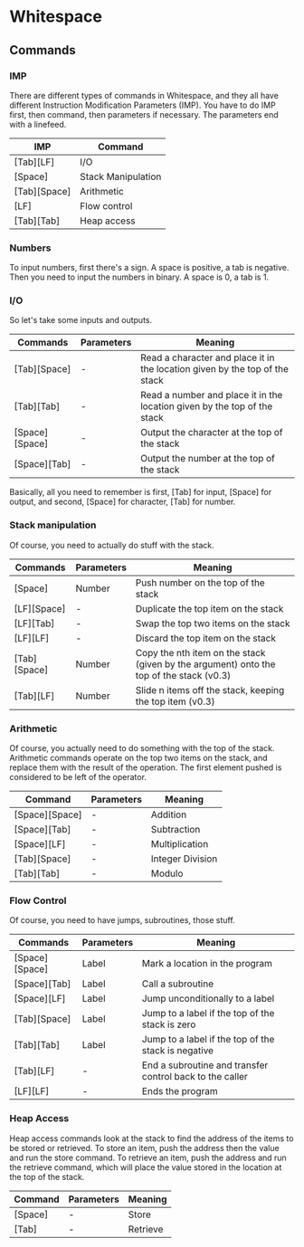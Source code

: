# Whitespace

## Commands

### IMP

There are different types of commands in Whitespace, and they all have different Instruction Modification Parameters (IMP). You have to do IMP first, then command, then parameters if necessary. The parameters end with a linefeed.

| IMP          | Command            |
| ------------ | ------------------ |
| [Tab][LF]    | I/O                |
| [Space]      | Stack Manipulation |
| [Tab][Space] | Arithmetic         |
| [LF]         | Flow control       |
| [Tab][Tab]   | Heap access        |

### Numbers

To input numbers, first there's a sign. A space is positive, a tab is negative. Then you need to input the numbers in binary. A space is 0, a tab is 1.

### I/O

So let's take some inputs and outputs.

| Commands       | Parameters | Meaning                                                                     |
| -------------- | ---------- | --------------------------------------------------------------------------- |
| [Tab][Space]   | -          | Read a character and place it in the location given by the top of the stack |
| [Tab][Tab]     | -          | Read a number and place it in the location given by the top of the stack    |
| [Space][Space] | -          | Output the character at the top of the stack                                |
| [Space][Tab]   | -          | Output the number at the top of the stack                                   |

Basically, all you need to remember is first, [Tab] for input, [Space] for output, and second, [Space] for character, [Tab] for number.

### Stack manipulation

Of course, you need to actually do stuff with the stack.

| Commands     | Parameters | Meaning                                                                                 |
| ------------ | ---------- | --------------------------------------------------------------------------------------- |
| [Space]      | Number     | Push number on the top of the stack                                                     |
| [LF][Space]  | -          | Duplicate the top item on the stack                                                     |
| [LF][Tab]    | -          | Swap the top two items on the stack                                                     |
| [LF][LF]     | -          | Discard the top item on the stack                                                       |
| [Tab][Space] | Number     | Copy the nth item on the stack (given by the argument) onto the top of the stack (v0.3) |
| [Tab][LF]    | Number     | Slide n items off the stack, keeping the top item (v0.3)                                |

### Arithmetic

Of course, you actually need to do something with the top of the stack.
Arithmetic commands operate on the top two items on the stack, and replace them with the result of the operation. The first element pushed is considered to be left of the operator.

| Command        | Parameters | Meaning          |
| -------------- | ---------- | ---------------- |
| [Space][Space] | -          | Addition         |
| [Space][Tab]   | -          | Subtraction      |
| [Space][LF]    | -          | Multiplication   |
| [Tab][Space]   | -          | Integer Division |
| [Tab][Tab]     | -          | Modulo           |

### Flow Control

Of course, you need to have jumps, subroutines, those stuff.

| Commands       | Parameters | Meaning                                                  |
| -------------- | ---------- | -------------------------------------------------------- |
| [Space][Space] | Label      | Mark a location in the program                           |
| [Space][Tab]   | Label      | Call a subroutine                                        |
| [Space][LF]    | Label      | Jump unconditionally to a label                          |
| [Tab][Space]   | Label      | Jump to a label if the top of the stack is zero          |
| [Tab][Tab]     | Label      | Jump to a label if the top of the stack is negative      |
| [Tab][LF]      | -          | End a subroutine and transfer control back to the caller |
| [LF][LF]       | -          | Ends the program                                         |

### Heap Access

Heap access commands look at the stack to find the address of the items to be stored or retrieved. To store an item, push the address then the value and run the store command. To retrieve an item, push the address and run the retrieve command, which will place the value stored in the location at the top of the stack.

| Command | Parameters | Meaning  |
| ------- | ---------- | -------- |
| [Space] | -          | Store    |
| [Tab]   | -          | Retrieve |
